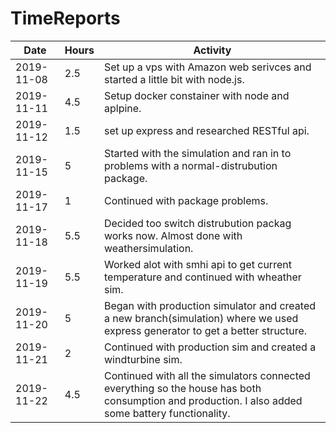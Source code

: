 # TimeReports
| Date  |      Hours    | Activity                                       |
| ----------- | ------- |------------------------------------------------
| 2019-11-08  | 2.5     | Set up a vps with Amazon web serivces and started a little bit with node.js.|
|2019-11-11   | 4.5| Setup docker constainer with node and aplpine.|
|2019-11-12| 1.5 | set up express and researched RESTful api.|
|2019-11-15|5| Started with the simulation and ran in to problems with a normal-distrubution package.|
2019-11-17|1| Continued with package problems.|
2019-11-18| 5.5| Decided too switch  distrubution packag works now.  Almost done with weathersimulation.|
| 2019-11-19  | 5.5       | Worked alot with smhi api to get current temperature and continued with wheather sim.|
| 2019-11-20  | 5       | Began  with production simulator and created a new branch(simulation) where we used express generator to get a better structure.|
| 2019-11-21  | 2       | Continued with production sim and created a windturbine sim.|
| 2019-11-22  | 4.5       | Continued with all the simulators connected everything so the house has both consumption and production. I also added some battery functionality.|